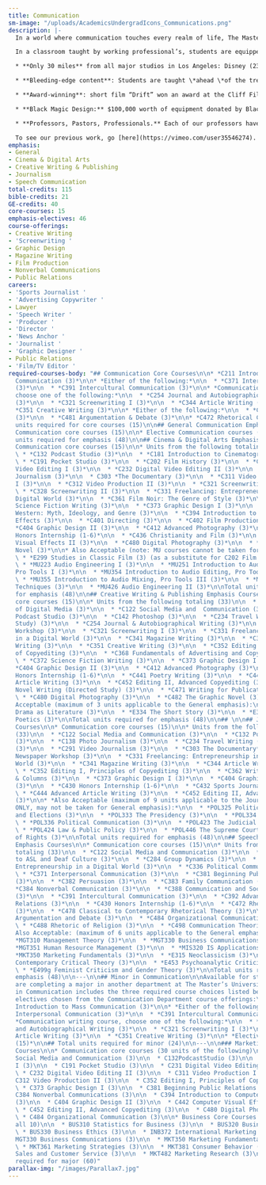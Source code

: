 ```yaml
---
title: Communication
sm-image: "/uploads/AcademicsUndergradIcons_Communications.png"
description: |-
  In a world where communication touches every realm of life, The Master’s University disciplines students to not only excel in their chosen focus, but also do so in a way that will glorify God. One of the most basic elements of Christianity is evangelism and a degree in Communications will set a student up with some of the best skills to reach the largest number of people; whether supporting Christian organizations or working in a secular work environment.

  In a classroom taught by working professional’s, students are equipped with hands-on experience as well as working as a part of a team. There is synergy between all emphases, as required in the professional world. Each year they work together to create projects like short films and graphic novels which can later be used in their professional portfolios. No graduate of the Communications department leaves unprepared.

  * **Only 30 miles** from all major studios in Los Angeles: Disney (23 miles), Columbia Pictures (31 miles), 20thCentury Fox (29 miles), Paramount Pictures (27 miles), Universal Pictures (23 miles), MGM (28 miles) and more.

  * **Bleeding-edge content**: Students are taught \*ahead \*of the trends, positioning them to be pioneers and entreprenuers while still in school and leaders upon graduation.

  * **Award-winning**: short film “Drift” won an award at the Cliff Film Festival of which 13 countries participated in. Each student involved in its production received IMDB credit.

  * **Black Magic Design:** $100,000 worth of equipment donated by Black Magic Design, including industry level 4k cameras, sound and light equipment,  a podcast studio and more.

  * **Professors, Pastors, Professionals.** Each of our professors have either worked or are still working professionally in their fields.

  To see our previous work, go [here](https://vimeo.com/user35546274).
emphasis:
- General
- Cinema & Digital Arts
- Creative Writing & Publishing
- Journalism
- Speech Communication
total-credits: 115
bible-credits: 21
GE-credits: 40
core-courses: 15
emphasis-electives: 46
course-offerings:
- Creative Writing
- 'Screenwriting '
- Graphic Design
- Magazine Writing
- Film Production
- Nonverbal Communications
- Public Relations
careers:
- 'Sports Journalist '
- 'Advertising Copywriter '
- Lawyer
- 'Speech Writer '
- 'Producer '
- 'Director '
- 'News Anchor '
- 'Journalist '
- 'Graphic Designer '
- Public Relations
- 'Film/TV Editor '
required-courses-body: "## Communication Core Courses\n\n* *C211 Introduction to Mass
  Communication (3)*\n\n* *Either of the following:*\n\n  * *C371 Interpersonal Communication
  (3)*\n\n  * *C391 Intercultural Communication (3)*\n\n* *Communication Writing course,
  choose one of the following:*\n\n  * *C254 Journal and Autobiographical Writing
  (3)*\n\n  * *C321 Screenwriting I (3)*\n\n  * *C344 Article Writing (3)*\n\n  *
  *C351 Creative Writing (3)*\n\n* *Either of the following:*\n\n  * *C382 Persuasion
  (3)*\n\n  * *C481 Argumentation & Debate (3)*\n\n* *C472 Rhetorical Criticism (3)*\n\nTotal
  units required for core courses (15)\n\n## General Communication Emphasis Courses\n\n*
  Communication core courses (15)\n\n* Elective Communication courses (33)\n\nTotal
  units required for emphasis (48)\n\n## Cinema & Digital Arts Emphasis Courses\n\n*
  Communication core courses (15)\n\n* Units from the following totaling (33)\n\n
  \ * *C132 Podcast Studio (3)*\n\n  * *C181 Introduction to Cinematography (3)*\n\n
  \ * *C191 Pocket Studio (3)*\n\n  * *C202 Film History (3)*\n\n  * *C231 Digital
  Video Editing I (3)*\n\n  * *C232 Digital Video Editing II (3)*\n\n  * *C291 Video
  Journalism (3)*\n\n  * C303 *The Documentary (3)*\n\n  * *C311 Video Production
  I (3)*\n\n  * *C312 Video Production II (3)*\n\n  * *C321 Screenwriting I (3)*\n\n
  \ * *C328 Screenwriting II (3)*\n\n  * *C331 Freelancing: Entrepreneurship in a
  Digital World (3)*\n\n  * *C361 Film Noir: The Genre of Style (3)*\n\n  * *C372
  Science Fiction Writing (3)*\n\n  * *C373 Graphic Design I (3)*\n\n  * *C374 The
  Western: Myth, Ideology, and Genre (3)*\n\n  * *C394 Introduction to Computer Visual
  Effects (3)*\n\n  * *C401 Directing (3)*\n\n  * *C402 Film Production (3)*\n\n  *
  *C404 Graphic Design II (3)*\n\n  * *C412 Advanced Photography (3)*\n\n  * *C430
  Honors Internship (1-6)*\n\n  * *C436 Christianity and Film (3)*\n\n  * *C442 Computer
  Visual Effects II (3)*\n\n  * *C480 Digital Photography (3)*\n\n  * *C482 The Graphic
  Novel (3)*\n\n* Also Acceptable (note: MU courses cannot be taken for General emphasis):\n\n
  \ * *E299 Studies in Classic Film (3) (as a substitute for C202 Film History ONLY)*\n\n
  \ * *MU223 Audio Engineering I (3)*\n\n  * *MU251 Introduction to Audio Technology,
  Pro Tools I (3)*\n\n  * *MU354 Introduction to Audio Editing, Pro Tools II (3)*\n\n
  \ * *MU355 Introduction to Audio Mixing, Pro Tools III (3)*\n\n  * *MU404 Recording
  Techniques (3)*\n\n  * *MU426 Audio Engineering II (3)*\n\nTotal units required
  for emphasis (48)\n\n## Creative Writing & Publishing Emphasis Courses\n\n* Communication
  core courses (15)\n\n* Units from the following totaling (33)\n\n  * *C121 Fundamentals
  of Digital Media (3)*\n\n  * *C122 Social Media and  Communication (3)*\n\n  * *C132
  Podcast Studio (3)*\n\n  * *C142 Photoshop (3)*\n\n  * *C234 Travel Writing (Directed
  Study) (3)*\n\n  * *C254 Journal & Autobiographical Writing (3)*\n\n  * *C320 Newspaper
  Workshop (3)*\n\n  * *C321 Screenwriting I (3)*\n\n  * *C331 Freelancing: Entrepreneurship
  in a Digital World (3)*\n\n  * *C341 Magazine Writing (3)*\n\n  * *C344 Article
  Writing (3)*\n\n  * *C351 Creative Writing (3)*\n\n  * *C352 Editing I, Principles
  of Copyediting (3)*\n\n  * *C368 Fundamentals of Advertising and Copywriting (3)*\n\n
  \ * *C372 Science Fiction Writing (3)*\n\n  * *C373 Graphic Design I (3)*\n\n  *
  *C404 Graphic Design II (3)*\n\n  * *C412 Advanced Photography (3)*\n\n  * *C430
  Honors Internship (1-6)*\n\n  * *C441 Poetry Writing (3)*\n\n  * *C444 Advanced
  Article Writing (3)*\n\n  * *C452 Editing II, Advanced Copyediting (3)*\n\n  * *C459
  Novel Writing (Directed Study) (3)*\n\n  * *C471 Writing for Publication (3)*\n\n
  \ * *C480 Digital Photography (3)*\n\n  * *C482 The Graphic Novel (3)*\n\n* Also
  Acceptable (maximum of 3 units applicable to the General emphasis):\n\n  * *E333
  Drama as Literature (3)*\n\n  * *E334 The Short Story (3)*\n\n  * *E336 Poetry and
  Poetics (3)*\n\nTotal units required for emphasis (48)\n\n## \n\n## Journalism Emphasis
  Courses\n\n* Communication core courses (15)\n\n* Units from the following totaling
  (33)\n\n  * *C122 Social Media and Communication (3)*\n\n  * *C132 Podcast Studio
  (3)*\n\n  * *C138 Photo Journalism (3)*\n\n  * *C234 Travel Writing (Directed Study)
  (3)*\n\n  * *C291 Video Journalism (3)*\n\n  * *C303 The Documentary*\n\n  * *C320
  Newspaper Workshop (3)*\n\n  * *C331 Freelancing: Entrepreneurship in a Digital
  World (3)*\n\n  * *C341 Magazine Writing (3)*\n\n  * *C344 Article Writing (3)*\n\n
  \ * *C352 Editing I, Principles of Copyediting (3)*\n\n  * *C362 Writing Editorials
  & Columns (3)*\n\n  * *C373 Graphic Design I (3)*\n\n  * *C404 Graphic Design II
  (3)*\n\n  * *C430 Honors Internship (1-6)*\n\n  * *C432 Sports Journalism (3)*\n\n
  \ * *C444 Advanced Article Writing (3)*\n\n  * *C452 Editing II, Advanced Copyediting
  (3)*\n\n* *Also Acceptable (maximum of 9 units applicable to the Journalism emphasis
  ONLY, may not be taken for General emphasis):*\n\n  * *POL325 Political Parties
  and Elections (3)*\n\n  * *POL333 The Presidency (3)*\n\n  * *POL334 Congress (3)*\n\n
  \ * *POL336 Political Communication (3)*\n\n  * *POL423 The Judicial Process (3)*\n\n
  \ * *POL424 Law & Public Policy (3)*\n\n  * *POL446 The Supreme Court & the Bill
  of Rights (3)*\n\nTotal units required for emphasis (48)\n\n## Speech Communication
  Emphasis Courses\n\n* Communication core courses (15)\n\n* Units from the following
  totaling (33)\n\n  * *C122 Social Media and Communication (3)*\n\n  * *C148 Introduction
  to ASL and Deaf Culture (3)*\n\n  * *C284 Group Dynamics (3)*\n\n  * *C331 Freelancing:
  Entrepreneurship in a Digital World (3)*\n\n  * *C336 Political Communication (3)*\n\n
  \ * *C371 Interpersonal Communication (3)*\n\n  * *C381 Beginning Public Relations
  (3)*\n\n  * *C382 Persuasion (3)*\n\n  * *C383 Family Communication (3)*\n\n  *
  *C384 Nonverbal Communication (3)*\n\n  * *C388 Communication and Social Movements
  (3)*\n\n  * *C391 Intercultural Communication (3)*\n\n  * *C392 Advanced Public
  Relations (3)*\n\n  * *C430 Honors Internship (1-6)*\n\n  * *C472 Rhetorical Criticism
  (3)*\n\n  * *C478 Classical to Contemporary Rhetorical Theory (3)*\n\n  * *C481
  Argumentation and Debate (3)*\n\n  * *C484 Organizational Communication (3)*\n\n
  \ * *C488 Rhetoric of Religion (3)*\n\n  * *C498 Communication Theories (3)*\n\n*
  Also Acceptable: (maximum of 6 units applicable to the General emphasis)\n\n  *
  *MGT310 Management Theory (3)*\n\n  * *MGT330 Business Communications (3)*\n\n  *
  *MGT351 Human Resource Management (3)*\n\n  * *MIS320 IS Applications (3)*\n\n  *
  *MKT350 Marketing Fundamentals (3)*\n\n  * *E315 Neoclassicism (3)*\n\n  * *E436
  Contemporary Critical Theory (3)*\n\n  * *E453 Psychoanalytic Criticism (3)*\n\n
  \ * *E499g Feminist Criticism and Gender Theory (3)*\n\nTotal units required for
  emphasis (48)\n\n---\n\n## Minor in Communication\n\nAvailable for students who
  are completing a major in another department at The Master’s University. The minor
  in Communication includes the three required course choices listed below, plus five
  electives chosen from the Communication Department course offerings:\n\n* *C211
  Introduction to Mass Communication (3)*\n\n* *Either of the following:*\n\n  * *C371
  Interpersonal Communication (3)*\n\n  * *C391 Intercultural Communication (3)*\n\n*
  *Communication writing course, choose one of the following:*\n\n  * *C254 Journal
  and Autobiographical Writing (3)*\n\n  * *C321 Screenwriting I (3)*\n\n  * *C344
  Article Writing (3)*\n\n  * *C351 Creative Writing (3)*\n\n* *Electives in Communication
  (15)*\n\n## Total units required for minor (24)\n\n---\n\n### Marketing Media Major
  Courses\n\n* Communication core courses (30 units of the following)\n\n  * C122
  Social Media and Communication (3)\n\n  * C132PodcastStudio (3)\n\n  * C142 Photoshop
  I (3)\n\n  * C191 Pocket Studio (3)\n\n  * C231 Digital Video Editing I (3)\n\n
  \ * C232 Digital Video Editing II (3)\n\n  * C311 Video Production I (3)\n\n  *
  C312 Video Production II (3)\n\n  * C352 Editing I, Principles of Copyediting (3)\n\n
  \ * C373 Graphic Design I (3)\n\n  * C381 Beginning Public Relations (3)\n\n  *
  C384 Nonverbal Communications (3)\n\n  * C394 Introduction to Computer Visual Effects
  (3)\n\n  * C404 Graphic Design II (3)\n\n  * C442 Computer Visual Effects II (3)\n\n
  \ * C452 Editing II, Advanced Copyediting (3)\n\n  * C480 Digital Photography (3)\n\n
  \ * C484 Organizational Communication (3)\n\n* Business Core Courses (Must take
  all 10)\n\n  * BUS310 Statistics for Business (3)\n\n  * BUS320 Business Law (3)\n\n
  \ * BUS330 Business Ethics (3)\n\n  * INB372 International Marketing (3)\n\n  *
  MGT330 Business Communications (3)\n\n  * MKT350 Marketing Fundamentals (3)\n\n
  \ * MKT361 Marketing Strategies (3)\n\n  * MKT381 Consumer Behavior (3)\n\n  * MKT462
  Sales and Customer Service (3)\n\n  * MKT482 Marketing Research (3)\n\nTotal Units
  required for major (60)"
parallax-img: "/images/Parallax7.jpg"
---
```


